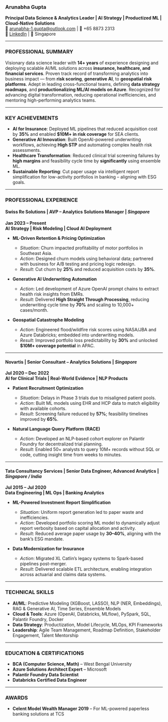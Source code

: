 ### **Arunabha Gupta**  
**Principal Data Science & Analytics Leader | AI Strategy | Productized ML | Cloud-Native Solutions**  
📧 arunabha-1.gupta@outlook.com | 📱 +65 8873 2313  
🔗 [LinkedIn](https://www.linkedin.com/in/arunabhagupta/) | 📍 Singapore  

---

### **PROFESSIONAL SUMMARY**  
Visionary data science leader with **14+ years** of experience designing and deploying scalable AI/ML solutions across **insurance, healthcare, and financial services**. Proven track record of transforming analytics into business impact — from **risk scoring**, **generative AI**, to **geospatial risk platforms**. Adept in leading cross-functional teams, defining **data strategy roadmaps**, and **productionalizing ML/AI models on Azure**. Recognized for advancing digital transformation, reducing operational inefficiencies, and mentoring high-performing analytics teams.

---

### **KEY ACHIEVEMENTS**  
- **AI for Insurance**: Deployed ML pipelines that reduced acquisition cost by **35%** and enabled **$10M+ in risk coverage** for SEA clients.  
- **Generative AI Innovation**: Built OpenAI-powered underwriting workflows, achieving **High STP** and automating complex health risk assessments.  
- **Healthcare Transformation**: Reduced clinical trial screening failures by **high margins** and feasibility cycle time by **significantly** using ensemble ML.  
- **Sustainable Reporting**: Cut paper usage via intelligent report simplification for low-activity portfolios in banking – aligning with ESG goals.  

---

### **PROFESSIONAL EXPERIENCE**  

#### **Swiss Re Solutions** | AVP – Analytics Solutions Manager | *Singapore*  
**Jan 2023 – Present**  
**AI Strategy | Risk Modeling | Cloud AI Deployment**  

- **ML-Driven Retention & Pricing Optimization**  
  - *Situation*: Churn impacted profitability of motor portfolios in Southeast Asia.  
  - *Action*: Designed churn models using behavioral data; partnered with business for A/B testing and pricing logic redesign.  
  - *Result*: Cut churn by **25%** and reduced acquisition costs by **35%**.  

- **Generative AI Underwriting Automation**  
  - *Action*: Led development of Azure OpenAI prompt chains to extract health risk insights from EMRs.  
  - *Result*: Delivered **High Straight Through Processing**, reducing underwriting cycle time by **70%** and scaling to 10,000+ cases/month.  

- **Geospatial Catastrophe Modeling**  
  - *Action*: Engineered flood/wildfire risk scores using NASA/JBA and Azure Databricks; embedded into underwriting models.  
  - *Result*: Improved portfolio loss predictability by **30%** and unlocked **$10M+ coverage potential** in APAC.  

---

#### **Novartis** | Senior Consultant – Analytics Solutions | *Singapore*  
**Jul 2020 – Dec 2022**  
**AI for Clinical Trials | Real-World Evidence | NLP Products**  

- **Patient Recruitment Optimization**  
  - *Situation*: Delays in Phase 3 trials due to misaligned patient pools.  
  - *Action*: Built ML models using EHR and HCP data to match eligibility with available cohorts.  
  - *Result*: Screening failure reduced by **57%**; feasibility timelines improved by **65%**.  

- **Natural Language Query Platform (RACE)**  
  - *Action*: Developed an NLP-based cohort explorer on Palantir Foundry for decentralized trial planning.  
  - *Result*: Enabled 50+ analysts to query 10M+ records without SQL or code, cutting insight time from weeks to minutes.  

---

#### **Tata Consultancy Services** | Senior Data Engineer, Advanced Analytics | *Singapore / India*  
**Jul 2015 – Jul 2020**  
**Data Engineering | ML Ops | Banking Analytics**  

- **ML-Powered Investment Report Simplification**  
  - *Situation*: Uniform report generation led to paper waste and inefficiencies.  
  - *Action*: Developed portfolio scoring ML model to dynamically adjust report verbosity based on capital allocation and activity.  
  - *Result*: Reduced average paper usage by **30–40%**, aligning with the bank’s ESG mandate.  

- **Data Modernization for Insurance**  
  - *Action*: Migrated XL Catlin’s legacy systems to Spark-based pipelines post-merger.  
  - *Result*: Delivered scalable ETL architecture, enabling integration across actuarial and claims data systems.

---

### **TECHNICAL SKILLS**  
- **AI/ML**: Predictive Modeling (XGBoost, LASSO), NLP (NER, Embeddings), RAG & Generative AI, Time Series, Ensemble Models  
- **Cloud & Tools**: Azure (OpenAI, Databricks, MLflow), PySpark, SQL, Palantir Foundry, Docker  
- **Data Strategy**: Productization, Model Lifecycle, MLOps, KPI Frameworks  
- **Leadership**: Agile Team Management, Roadmap Definition, Stakeholder Engagement, Talent Mentorship  

---

### **EDUCATION & CERTIFICATIONS**  
- **BCA (Computer Science, Math)** – West Bengal University  
- **Azure Solutions Architect Expert** – Microsoft  
- **Palantir Foundry Data Scientist**  
- **Databricks Certified Data Engineer**  

---

### **AWARDS**  
- **Celent Model Wealth Manager 2019** – For ML-powered paperless banking solutions at TCS  
